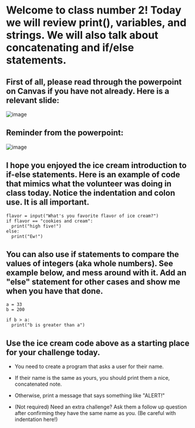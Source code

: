 # Welcome to class number 2! Today we will review print(), variables, and strings. We will also talk about concatenating and if/else statements. 

## First of all, please read through the powerpoint on Canvas if you have not already. Here is a relevant slide: 

![image](https://github.com/user-attachments/assets/64ea4989-e162-42a6-9a2b-315006b72167)

## Reminder from the powerpoint:  
![image](https://github.com/user-attachments/assets/3acc6f67-76ad-48be-acac-c591980d8a4f)


## I hope you enjoyed the ice cream introduction to if-else statements. Here is an example of code that mimics what the volunteer was doing in class today. Notice the indentation and colon use. It is all important. 

```
flavor = input("What's you favorite flavor of ice cream?")
if flavor == "cookies and cream":
  print("high five!")
else:
  print("Ew!")
```

## You can also use if statements to compare the values of integers (aka whole numbers). See example below, and mess around with it. Add an "else" statement for other cases and show me when you have that done. 

```
a = 33
b = 200

if b > a:
  print("b is greater than a")
```


## Use the ice cream code above as a starting place for your challenge today. 
* You need to create a program that asks a user for their name.
* If their name is the same as yours, you should print them a nice, concatenated note.
* Otherwise, print a message that says something like "ALERT!"

* (Not required) Need an extra challenge? Ask them a follow up question after confirming they have the same name as you. (Be careful with indentation here!)
  
  




